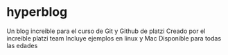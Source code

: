 # hyperblog
Un blog increible para el curso de Git y Github de platzi
Creado por el increible platzi team
Incluye ejemplos en linux y Mac
Disponible para todas las edades